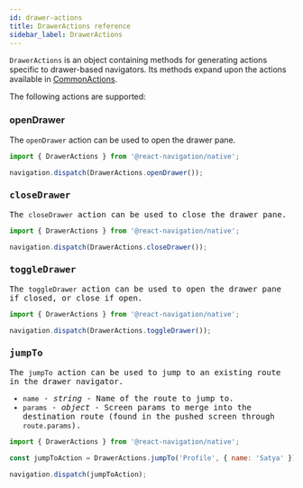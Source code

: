 ```yaml
---
id: drawer-actions
title: DrawerActions reference
sidebar_label: DrawerActions
---
```


`DrawerActions` is an object containing methods for generating actions specific to drawer-based navigators. Its methods expand upon the actions available in [CommonActions](navigation-actions.html).

The following actions are supported:

### openDrawer

The `openDrawer` action can be used to open the drawer pane.

<samp id="drawer-actions" />

```js
import { DrawerActions } from '@react-navigation/native';

navigation.dispatch(DrawerActions.openDrawer());
```

### closeDrawer

The `closeDrawer` action can be used to close the drawer pane.

<samp id="drawer-actions" />

```js
import { DrawerActions } from '@react-navigation/native';

navigation.dispatch(DrawerActions.closeDrawer());
```

### toggleDrawer

The `toggleDrawer` action can be used to open the drawer pane if closed, or close if open.

<samp id="drawer-actions" />

```js
import { DrawerActions } from '@react-navigation/native';

navigation.dispatch(DrawerActions.toggleDrawer());
```

### jumpTo

The `jumpTo` action can be used to jump to an existing route in the drawer navigator.

- `name` - _string_ - Name of the route to jump to.
- `params` - _object_ - Screen params to merge into the destination route (found in the pushed screen through `route.params`).

<samp id="drawer-actions" />

```js
import { DrawerActions } from '@react-navigation/native';

const jumpToAction = DrawerActions.jumpTo('Profile', { name: 'Satya' });

navigation.dispatch(jumpToAction);
```
